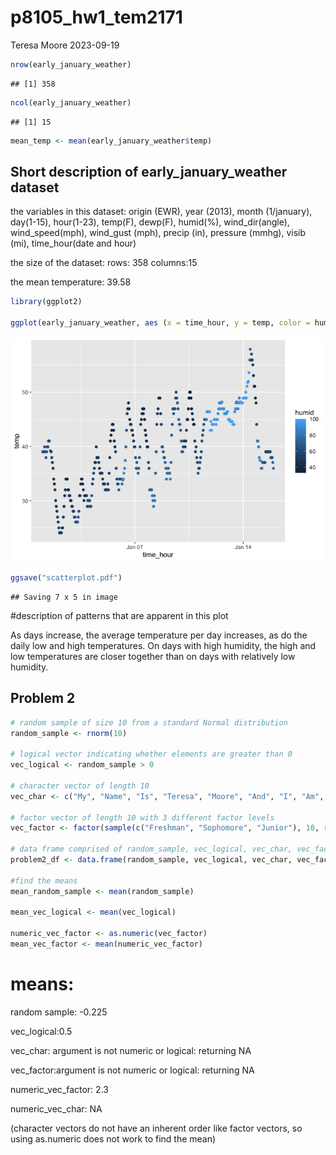 p8105_hw1_tem2171
================
Teresa Moore
2023-09-19

``` r
nrow(early_january_weather)
```

    ## [1] 358

``` r
ncol(early_january_weather)
```

    ## [1] 15

``` r
mean_temp <- mean(early_january_weather$temp)
```

## Short description of early_january_weather dataset

the variables in this dataset: origin (EWR), year (2013), month
(1/january), day(1-15), hour(1-23), temp(F), dewp(F), humid(%),
wind_dir(angle), wind_speed(mph), wind_gust (mph), precip (in), pressure
(mmhg), visib (mi), time_hour(date and hour)

the size of the dataset: rows: 358 columns:15

the mean temperature: 39.58

``` r
library(ggplot2)

ggplot(early_january_weather, aes (x = time_hour, y = temp, color = humid)) + geom_point()
```

![](p8105_hw1_tem2171_files/figure-gfm/scatterplot-1.png)<!-- -->

``` r
ggsave("scatterplot.pdf")
```

    ## Saving 7 x 5 in image

\#description of patterns that are apparent in this plot

As days increase, the average temperature per day increases, as do the
daily low and high temperatures. On days with high humidity, the high
and low temperatures are closer together than on days with relatively
low humidity.

## Problem 2

``` r
# random sample of size 10 from a standard Normal distribution
random_sample <- rnorm(10)

# logical vector indicating whether elements are greater than 0
vec_logical <- random_sample > 0

# character vector of length 10
vec_char <- c("My", "Name", "Is", "Teresa", "Moore", "And", "I", "Am", "Learning", "R")

# factor vector of length 10 with 3 different factor levels
vec_factor <- factor(sample(c("Freshman", "Sophomore", "Junior"), 10, replace = TRUE))

# data frame comprised of random_sample, vec_logical, vec_char, vec_factor
problem2_df <- data.frame(random_sample, vec_logical, vec_char, vec_factor)

#find the means
mean_random_sample <- mean(random_sample)

mean_vec_logical <- mean(vec_logical)

numeric_vec_factor <- as.numeric(vec_factor)
mean_vec_factor <- mean(numeric_vec_factor)
```

# means:

random sample: -0.225

vec_logical:0.5

vec_char: argument is not numeric or logical: returning NA

vec_factor:argument is not numeric or logical: returning NA

numeric_vec_factor: 2.3

numeric_vec_char: NA

(character vectors do not have an inherent order like factor vectors, so
using as.numeric does not work to find the mean)
